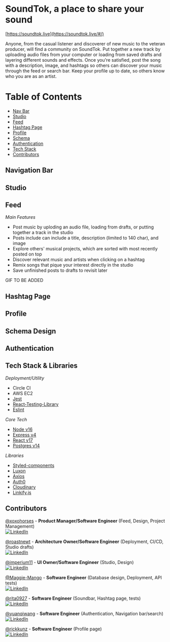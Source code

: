 # SoundTok, a place to share your sound
[https://soundtok.live](https://soundtok.live/#/)

Anyone, from the casual listener and discoverer of new music to the veteran producer, will find a community on SoundTok. Put together a new track by uploading audio files from your computer or loading from saved drafts and layering different sounds and effects. Once you're satisfied, post the song with a description, image, and hashtags so others can discover your music through the feed or search bar. Keep your profile up to date, so others know who you are as an artist.

# Table of Contents
* [Nav Bar](#navigation-bar)
* [Studio](#studio)
* [Feed](#feed)
* [Hashtag Page](#hashtag-page)
* [Profile](#profile)
* [Schema](#schema-design)
* [Authentication](#authentication)
* [Tech Stack](#tech-stack--libraries)
* [Contributors](#contributors)

## Navigation Bar

## Studio

## Feed
_Main Features_
* Post music by uploding an audio file, loading from drafts, or putting together a track in the studio
* Posts include can include a title, description (limited to 140 char), and image
* Explore others' musical projects, which are sorted with most recently posted on top
* Discover relevant music and artists when clicking on a hashtag
* Remix songs that pique your interest directly in the studio
* Save unfinished posts to drafts to revisit later

GIF TO BE ADDED

## Hashtag Page

## Profile

## Schema Design

## Authentication

## Tech Stack & Libraries
_Deployment/Utility_
* Circle CI
* AWS EC2
* [Jest](https://jestjs.io/)
* [React-Testing-Library](https://testing-library.com/docs/react-testing-library/intro/)
* [Eslint](https://eslint.org/)

_Core Tech_
* [Node v16](https://nodejs.org/dist/latest-v16.x/docs/api/)
* [Express v4](https://expressjs.com/)
* [React v17](https://reactjs.org/docs/getting-started.html)
* [Postgres v14](https://www.postgresql.org/docs/)

_Libraries_
* [Styled-components](https://styled-components.com/)
* [Luxon](https://moment.github.io/luxon/api-docs/index.html#duration)
* [Axios](https://www.npmjs.com/package/axios)
* [Auth0](https://auth0.com/docs/)
* [Cloudinary](https://cloudinary.com/documentation)
* [Linkify.js](https://linkify.js.org/docs/)


## Contributors
[@xoxohorses](https://github.com/xoxohorses) - **Product Manager/Software Engineer** (Feed, Design, Project Management)  
[![LinkedIn](https://img.shields.io/badge/LinkedIn-Julie%20Yu-blue)](https://www.linkedin.com/in/juliemyu/)  
  
[@roastnewt](https://github.com/roastnewt) - **Architecture Owner/Software Engineer** (Deployment, CI/CD, Studio drafts)  
[![LinkedIn](https://img.shields.io/badge/LinkedIn-Clayton%20Watterson-blue)]()  
  
[@imperium11](https://github.com/imperium11) - **UI Owner/Software Engineer** (Studio, Design)  
[![LinkedIn](https://img.shields.io/badge/LinkedIn-Poyraz%20Akay-blue)](https://www.linkedin.com/in/poyraz-akay/)  
  
[@Maggie-Mango](https://github.com/Maggie-Mango) - **Software Engineer** (Database design, Deployment, API tests)  
[![LinkedIn](https://img.shields.io/badge/LinkedIn-Maggie%20Saldivia-blue)](https://www.linkedin.com/in/maggiesaldivia)  
  
[@rita0927](https://github.com/rita0927) - **Software Engineer** (Soundbar, Hashtag page, tests)  
[![LinkedIn](https://img.shields.io/badge/LinkedIn-Yu%20Zhang-blue)](https://www.linkedin.com/in/yuzhang734680/)  
  
[@yuanqiwang](https://github.com/yuanqiwang) - **Software Engineer** (Authentication, Navigation bar/search)  
[![LinkedIn](https://img.shields.io/badge/LinkedIn-Yuanqi%20Wang-blue)](https://www.linkedin.com/in/yuanqiw/)  
  
[@rickkunz](https://github.com/rickkunz) - **Software Engineer** (Profile page)  
[![LinkedIn](https://img.shields.io/badge/LinkedIn-Rick%20Kunz-blue)](https://www.linkedin.com/in/rickckunz/)  
  
